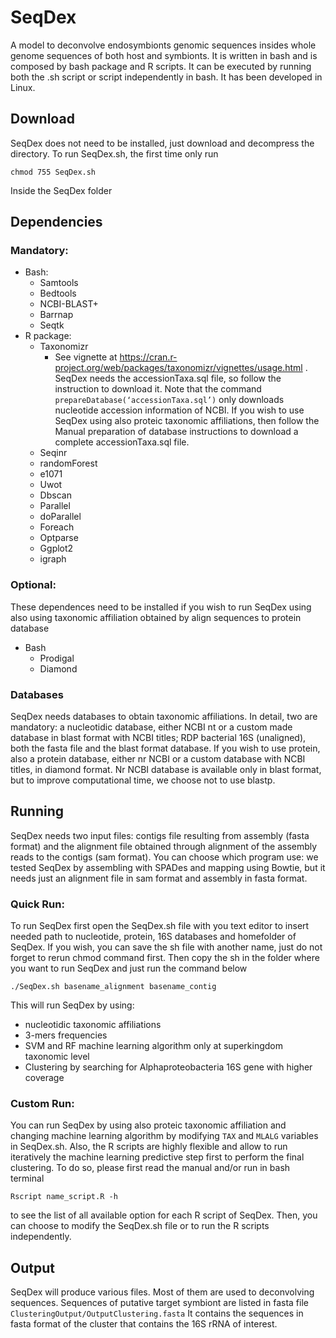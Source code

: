# SeqDex

A model to deconvolve endosymbionts genomic sequences insides whole genome sequences of both host and symbionts. It is written in bash and is composed by bash package and R scripts. It can be executed by running both the .sh script or script independently in bash. It has been developed in Linux.

## Download
SeqDex does not need to be installed, just download and decompress the directory. To run SeqDex.sh, the first time only run

    chmod 755 SeqDex.sh

Inside the SeqDex folder

## Dependencies

### Mandatory:
* Bash:
    * Samtools
    * Bedtools
    * NCBI-BLAST+
    * Barrnap
    * Seqtk
* R package:
    * Taxonomizr
        * See vignette at https://cran.r-project.org/web/packages/taxonomizr/vignettes/usage.html . 
          SeqDex needs the accessionTaxa.sql file, so follow the instruction to download it. 
          Note that the command `prepareDatabase(‘accessionTaxa.sql’)` only downloads 
          nucleotide accession information of NCBI. If you wish to use SeqDex using also 
          proteic taxonomic affiliations, then follow the Manual preparation of database 
          instructions to download a complete accessionTaxa.sql file.
    * Seqinr
    * randomForest
    * e1071
    * Uwot
    * Dbscan
    * Parallel
    * doParallel
    * Foreach
    * Optparse
    * Ggplot2
    * igraph

### Optional:

These dependences need to be installed if you wish to run SeqDex using also using taxonomic affiliation obtained by align 
sequences to protein database
* Bash
    * Prodigal
    * Diamond

### Databases

SeqDex needs databases to obtain taxonomic affiliations. In detail, two are mandatory: a nucleotidic database, 
either NCBI nt or a custom made database in blast format with NCBI titles; RDP bacterial 16S (unaligned), 
both the fasta file and the blast format database. If you wish to use protein, also a protein database, either nr NCBI or a 
custom database with NCBI titles, in diamond format. Nr NCBI database is available only in blast format, but to improve 
computational time, we choose not to use blastp. 

## Running

SeqDex needs two input files: contigs file resulting from assembly (fasta format)
and the alignment file obtained through alignment of the assembly reads to the contigs (sam format). 
You can choose which program use: we tested SeqDex by assembling with SPADes and mapping using Bowtie, but it needs just an 
alignment file in sam format and assembly in fasta format.

### Quick Run:

To run SeqDex first open the SeqDex.sh file with you text editor to insert needed path to nucleotide, protein, 16S databases and 
homefolder of SeqDex. If you wish, you can save the sh file with another name, just do not forget to rerun chmod command first.
Then copy the sh in the folder where you want to run SeqDex and just run the command below 

    ./SeqDex.sh basename_alignment basename_contig

This will run SeqDex by using:
* nucleotidic taxonomic affiliations
* 3-mers frequencies
* SVM and RF machine learning algorithm only at superkingdom taxonomic level
* Clustering by searching for Alphaproteobacteria 16S gene with higher coverage

### Custom Run:

You can run SeqDex by using also proteic taxonomic affiliation and changing machine learning algorithm 
by modifying `TAX` and `MLALG` variables in SeqDex.sh. 
Also, the R scripts are highly flexible and allow to run iteratively the machine learning predictive step 
first to perform the final clustering. To do so, please first read the manual and/or run in bash terminal 
    
    Rscript name_script.R -h 
    
to see the list of all available option for each R script of SeqDex. 
Then, you can choose to modify the SeqDex.sh file or to run the R scripts independently.

## Output

SeqDex will produce various files. Most of them are used to deconvolving sequences. 
Sequences of putative target symbiont are listed in fasta file `ClusteringOutput/OutputClustering.fasta`
It contains the sequences in fasta format of the cluster that contains the 16S rRNA of interest.
